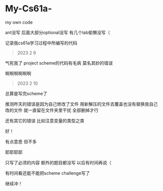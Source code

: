 # My-Cs61a-
my own code 

ant没写 后面大部分optional没写 有几个lab偷懒没写（


记录我cs61a学习过程中所编写的代码

>2023 2 9

气死我了 project scheme的代码有毛病 莫名其妙的错误

啊啊啊啊啊啊

>2023 2 10

总算是写完scheme了

推测昨天的错误是因为自己修改了文件 用新解压的文件去覆盖也没有替换我自己改的文件 就一直留在文件夹里干扰 全部删掉才行

还有其它的错误 比如注意变量的类型之类

好！

有点意思 但不多

耶耶耶耶

只写了必须的内容 额外的题目都没写 以后有时间再说（

有时间看还能不能把scheme challenge写了

继续冲！
